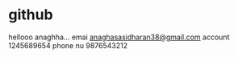 # github


hellooo anaghha...
emai anaghasasidharan38@gmail.com
account 1245689654
phone nu 9876543212

